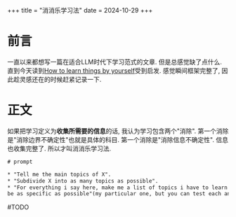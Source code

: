+++
title = "消消乐学习法"
date = 2024-10-29
+++

# 前言
一直以来都想写一篇在适合LLM时代下学习范式的文章. 但是总感觉缺了点什么. 直到今天读到[How to learn things by yourself](https://brunothedev.github.io/p/2024-10-28-how_to_learn.html)受到启发. 感觉瞬间框架完整了, 因此趁灵感还在的时候赶紧记录一下.


# 正文

如果把学习定义为**收集所需要的信息**的话, 我认为学习包含两个"消除". 第一个消除是"消除边界不确定性"也就是具体的科目. 第一个消除是"消除信息不确定性". 信息也收集完整了. 所以才叫消消乐学习法. 


```txt
# prompt

* "Tell me the main topics of X".
* "Subdivide X into as many topics as possible".
* "For everything i say here, make me a list of topics i have to learn with [ ] on each one, 
be as specific as possible"(my particular one, but you can test each and see what's best).
```


#TODO


